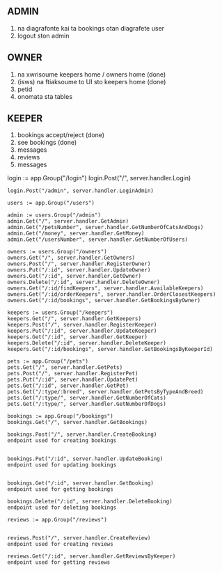 ## ADMIN

1. na diagrafonte kai ta bookings otan diagrafete user
2. logout ston admin


## OWNER

1. na xwrisoume keepers home / owners home  (done)
2. (isws) na ftiaksoume to UI sto keepers home (done)
3. petid
4. onomata sta tables

## KEEPER
1. bookings accept/reject (done)
2. see bookings (done)
4. messages
5. reviews
6. messages

login := app.Group("/login")
	login.Post("/", server.handler.Login)

	login.Post("/admin", server.handler.LoginAdmin)

	users := app.Group("/users")

	admin := users.Group("/admin")
	admin.Get("/", server.handler.GetAdmin)
	admin.Get("/petsNumber", server.handler.GetNumberOfCatsAndDogs)
	admin.Get("/money", server.handler.GetMoney)
	admin.Get("/usersNumber", server.handler.GetNumberOfUsers)

	owners := users.Group("/owners")
	owners.Get("/", server.handler.GetOwners)
	owners.Post("/", server.handler.RegisterOwner)
	owners.Put("/:id", server.handler.UpdateOwner)
	owners.Get("/:id", server.handler.GetOwner)
	owners.Delete("/:id", server.handler.DeleteOwner)
	owners.Get("/:id/findKeepers", server.handler.AvailableKeepers)
	owners.Get("/:id/orderKeepers", server.handler.OrderClosestKeepers)
	owners.Get("/:id/bookings", server.handler.GetBookingsByOwner)

	keepers := users.Group("/keepers")
	keepers.Get("/", server.handler.GetKeepers)
	keepers.Post("/", server.handler.RegisterKeeper)
	keepers.Put("/:id", server.handler.UpdateKeeper)
	keepers.Get("/:id", server.handler.GetKeeper)
	keepers.Delete("/:id", server.handler.DeleteKeeper)
	keepers.Get("/:id/bookings", server.handler.GetBookingsByKeeperId)

	pets := app.Group("/pets")
	pets.Get("/", server.handler.GetPets)
	pets.Post("/", server.handler.RegisterPet)
	pets.Put("/:id", server.handler.UpdatePet)
	pets.Get("/:id", server.handler.GetPet)
	pets.Get("/:type/:breed", server.handler.GetPetsByTypeAndBreed)
	pets.Get("/:type/", server.handler.GetNumberOfCats)
	pets.Get("/:type/", server.handler.GetNumberOfDogs)

	bookings := app.Group("/bookings")
	bookings.Get("/", server.handler.GetBookings)

	bookings.Post("/", server.handler.CreateBooking)
    endpoint used for creating bookings


	bookings.Put("/:id", server.handler.UpdateBooking)
    endpoint used for updating bookings


	bookings.Get("/:id", server.handler.GetBooking)
    endpoint used for getting bookings

	bookings.Delete("/:id", server.handler.DeleteBooking)
    endpoint used for deleting bookings

	reviews := app.Group("/reviews")


	reviews.Post("/", server.handler.CreateReview)
    endpoint used for creating reviews

	reviews.Get("/:id", server.handler.GetReviewsByKeeper)
    endpoint used for getting reviews
